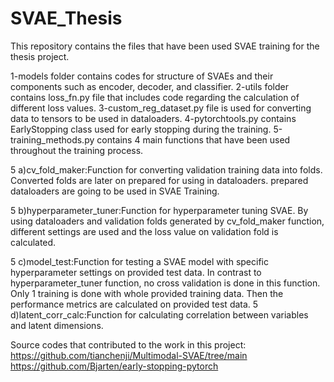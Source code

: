 # SVAE_Thesis

This repository contains the files that have been used SVAE training for the thesis project.

1-models folder contains codes for structure of SVAEs and their components such as encoder, decoder, and classifier.
2-utils folder contains loss_fn.py file that includes code regarding the calculation of different loss values.
3-custom_reg_dataset.py file is used for converting data to tensors to be used in dataloaders.
4-pytorchtools.py contains EarlyStopping class used for early stopping during the training.
5-training_methods.py contains 4 main functions that have been used throughout the training process.
  
  5 a)cv_fold_maker:Function for converting validation training data into folds. 
    Converted folds are later on prepared for using in dataloaders. 
    prepared dataloaders are going to be used in SVAE Training.
  
  5 b)hyperparameter_tuner:Function for hyperparameter tuning SVAE. By using dataloaders and validation folds generated by cv_fold_maker function,
    different settings are used and the loss value on validation fold is calculated.
   
  5 c)model_test:Function for testing a SVAE model with specific hyperparameter settings on provided test data. 
    In contrast to hyperparameter_tuner function, no cross validation is done in this function. Only 1 training is done with whole provided training data.
    Then the performance metrics are calculated on provided test data.
  5 d)latent_corr_calc:Function for calculating correlation between variables and latent dimensions.

  Source codes that contributed to the work in this project:
  https://github.com/tianchenji/Multimodal-SVAE/tree/main
  https://github.com/Bjarten/early-stopping-pytorch
  
